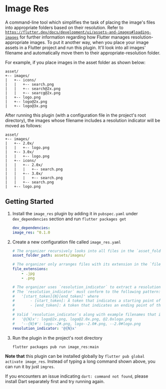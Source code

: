 # Image Res

A command-line tool which simplifies the task of placing the image's files into appropriate folders based on their resolution. Refer to [`https://flutter.dev/docs/development/ui/assets-and-images#loading-images`](https://flutter.dev/docs/development/ui/assets-and-images#loading-images) for further information regarding how Flutter manages resolution-appropriate images. To put it another way, when you place your image assets in a Flutter project and run this plugin. It'll look into all images' filename and automatically move them to their appropriate-resolution folder.

For example, if you place images in the asset folder as shown below: 

```
asset/
+-- images/
|   +-- icons/
|   |   +-- search.png
|   |   +-- search@2x.png
|   |   +-- searcg@2x.png
|   +-- logo.png
|   +-- logo@2x.png
|   +-- logo@3x.png
```

After running this plugin (with a configuration file in the project's root directory), the images whose filename includes a resolution indicator will be moved as follows:

```
asset/
+-- images/
|   +-- 2.0x/
|   |   +-- logo.png
|   +-- 3.0x/
|   |   +-- logo.png
|   +-- icons/
|   |   +-- 2.0x/
|   |   |   +-- search.png
|   |   +-- 3.0x/
|   |   |   +-- search.png
|   |   +-- search.png
|   +-- logo.png
```

## Getting Started
1. Install the `image_res` plugin by adding it in `pubspec.yaml` under `dev_dependencies` section and run `flutter packages get`
    ```yaml
    dev_dependencies: 
    image_res: ^0.1.0
    ```
2. Create a new configuration file called `image_res.yaml`
    ```yaml
    # The organizer recursively looks into all files in the `asset_folder_path`. (relative to the project's root)
    asset_folder_path: assets/images/

    # The organizer only arranges files with its extension in the `file_extensions` list.
    file_extensions:
        - .jpg
        - .png

    # The organizer uses `resolution_indicator` to extract a resolution's part from the filename.
    # The `resolution_indicator` must conform to the following pattern:
    #   '[start_token]{N}[end_token]' where
    #       - [start_token]: A token that indicates a starting point of the resolution's part.
    #       - [end_token]: A token that indicates an ending point of the resolution's part.
    #
    # Valid `resolution_indicator`s along with example filenames that it can detect are shown below.
    #   '@{N}x': logo@2x.png, logo@2.0x.png, @2.0xlogo.png
    #   '--{N}#': logo--2#.png, logo--2.0#.png, --2.0#logo.png
    resolution_indicator: '@{N}x'

    ```
3. Run the plugin in the project's root directory
    ```
    flutter packages pub run image_res:main
    ```

**Note that** this plugin can be installed globally by `flutter pub global activate image_res`. Instead of typing a long command shown above, you can run it by just `imgres`.

If you encounters an issue indicating `dart: command not found`, please install Dart separately first and try running again.